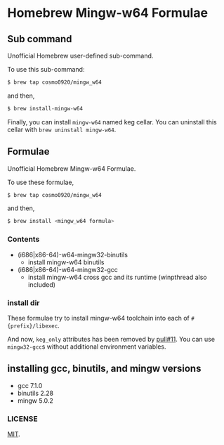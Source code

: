 Homebrew Mingw-w64 Formulae
===

## Sub command

Unofficial Homebrew user-defined sub-command.

To use this sub-command:

```bash
$ brew tap cosmo0920/mingw_w64
```

and then,

```bash
$ brew install-mingw-w64
```

Finally, you can install `mingw-w64` named keg cellar.
You can uninstall this cellar with `brew uninstall mingw-w64`.

## Formulae

Unofficial Homebrew Mingw-w64 Formulae.

To use these formulae,

```bash
$ brew tap cosmo0920/mingw_w64
```

and then,

```bash
$ brew install <mingw_w64 formula>
```
### Contents

* (i686|x86-64)-w64-mingw32-binutils
    - install mingw-w64 binutils
* (i686|x86-64)-w64-mingw32-gcc
    - install mingw-w64 cross gcc and its runtime (winpthread also included)

### install dir

These formulae try to install mingw-w64 toolchain into each of `#{prefix}/libexec`.

And now, `keg_only` attributes has been removed by [pull#11](https://github.com/cosmo0920/homebrew-mingw_w64/pull/11).
You can use `mingw32-gcc`s without additional environment variables.

## installing gcc, binutils, and mingw versions

* gcc 7.1.0
* binutils 2.28
* mingw 5.0.2

### LICENSE

[MIT](LICENSE.txt).
